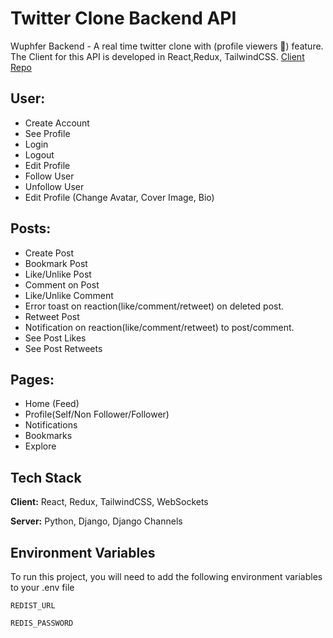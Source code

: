 # Twitter Clone Backend API

Wuphfer Backend - A real time twitter clone with (profile viewers 👀) feature.
The Client for this API is developed in React,Redux, TailwindCSS. [Client Repo](https://github.com/kaustubh-jsr/wuphfer_frontend)

## User:

- Create Account
- See Profile
- Login
- Logout
- Edit Profile
- Follow User
- Unfollow User
- Edit Profile (Change Avatar, Cover Image, Bio)

## Posts:

- Create Post
- Bookmark Post
- Like/Unlike Post
- Comment on Post
- Like/Unlike Comment
- Error toast on reaction(like/comment/retweet) on deleted post.
- Retweet Post
- Notification on reaction(like/comment/retweet) to post/comment.
- See Post Likes
- See Post Retweets

## Pages:

- Home (Feed)
- Profile(Self/Non Follower/Follower)
- Notifications
- Bookmarks
- Explore

## Tech Stack

**Client:** React, Redux, TailwindCSS, WebSockets

**Server:** Python, Django, Django Channels

## Environment Variables

To run this project, you will need to add the following environment variables to your .env file

`REDIST_URL`

`REDIS_PASSWORD`
